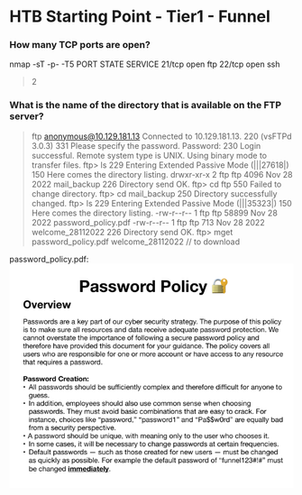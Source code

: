 # HTB Starting Point - Tier1 - Funnel 
### How many TCP ports are open?
  nmap -sT -p- -T5 <target-ip>
  PORT   STATE SERVICE
  21/tcp open  ftp
  22/tcp open  ssh
> 2

### What is the name of the directory that is available on the FTP server?
> ftp anonymous@10.129.181.13
  Connected to 10.129.181.13.
  220 (vsFTPd 3.0.3)
  331 Please specify the password.
  Password: 
  230 Login successful.
  Remote system type is UNIX.
  Using binary mode to transfer files.
> ftp> ls
  229 Entering Extended Passive Mode (|||27618|)
  150 Here comes the directory listing.
  drwxr-xr-x    2 ftp      ftp          4096 Nov 28  2022 mail_backup
  226 Directory send OK.
> ftp> cd ftp
  550 Failed to change directory.
> ftp> cd mail_backup
  250 Directory successfully changed.
> ftp> ls
  229 Entering Extended Passive Mode (|||35323|)
  150 Here comes the directory listing.
  -rw-r--r--    1 ftp      ftp         58899 Nov 28  2022 password_policy.pdf
  -rw-r--r--    1 ftp      ftp           713 Nov 28  2022 welcome_28112022
  226 Directory send OK.
ftp> mget password_policy.pdf welcome_28112022 // to download

password_policy.pdf:
![screenshot](./img/password_policy.png)

